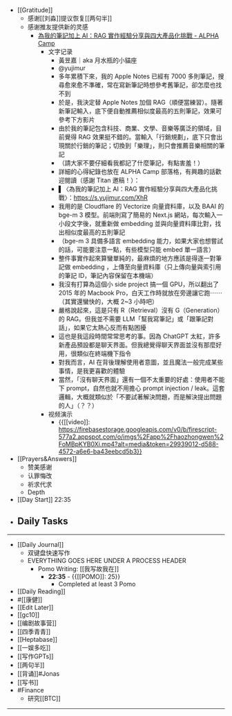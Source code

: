 - [[Gratitude]]
    -  感谢[[刘淼]]提议恢复[[两句半]]
    - 感谢推友提供新的灵感
        - [為我的筆記加上 AI：RAG 實作經驗分享與四大產品化挑戰 - ALPHA Camp](https://tw.alphacamp.co/blog/adding-ai-to-my-notes-rag-implementation-experience-sharing)
            - 文字记录
                - 黃昱嘉｜aka 月水瓶的小貓座
                - @yujimur
                - 多年累積下來，我的 Apple Notes 已經有 7000 多則筆記，搜尋愈來愈不準確，常在寫新筆記時想參考舊筆記，卻怎麼也找不到
                - 於是，我決定替 Apple Notes 加個 RAG（順便當練習）。隨著新筆記輸入，底下便自動推薦相似度最高的五則筆記，效果可參考下方影片
                - 由於我的筆記包含科技、商業、文學、音樂等廣泛的領域，目前覺得 RAG 效果挺不錯的。當輸入「行銷規劃」，底下只會出現關於行銷的筆記；切換到「樂理」，則只會推薦音樂相關的筆記
                - （請大家不要仔細看我都記了什麼筆記，有點害羞！）
                - 詳細的心得紀錄也放在 ALPHA Camp 部落格，有興趣的話歡迎閱讀（感謝 Titan 邀稿！）：
                - ▌〈為我的筆記加上 AI：RAG 實作經驗分享與四大產品化挑戰〉：https://s.yujimur.com/XhR
                - 我用的是 Cloudflare 的 Vectorize 向量資料庫，以及 BAAI 的 bge-m 3 模型。前端則寫了簡易的 Next.js 網站，每次輸入一小段文字後，就重新做 embedding 並與向量資料庫比對，找出相似度最高的五則筆記
                - （bge-m 3 具備多語言 embedding 能力，如果大家也想嘗試的話，可能要注意一點，有些模型只能 embed 單一語言）
                - 整件事實作起來算蠻單純的，最麻煩的地方應該是得逐一對筆記做 embedding ，上傳至向量資料庫（只上傳向量與索引用的筆記 ID，筆記內容保留在本機端）
                - 我沒有打算為這個小 side project 搞一個 GPU，所以翻出了 2015 年的 Macbook Pro，白天工作時就放在旁邊讓它跑⋯⋯（其實還蠻快的，大概 2~3 小時吧）
                - 嚴格說起來，這是只有 R（Retrieval）沒有 G（Generation）的 RAG。但我並不需要 LLM「幫我寫筆記」或「跟筆記對話」，如果它太熱心反而有點困擾
                - 這也是我這段時間常常思考的事。因為 ChatGPT 太紅，許多新產品預設都是聊天界面。但我總覺得聊天界面並沒有那麼好用，很類似在終端機下指令
                - 對我而言，AI 在背後理解使用者意圖，並且魔法一般完成某些事情，是我更喜歡的體驗
                - 當然，「沒有聊天界面」還有一個不太重要的好處：使用者不能下 prompt，自然也就不用擔心 prompt injection / leak。這套邏輯，大概就類似於「不要試著解決問題，而是解決提出問題的人」（？？）
            - 视频演示
                - {{[[video]]: https://firebasestorage.googleapis.com/v0/b/firescript-577a2.appspot.com/o/imgs%2Fapp%2Fhaozhongwen%2FoMBpKYB0Xi.mp4?alt=media&token=29939012-d588-4572-a6e6-ba43eebcd5b3}}
- [[Prayers&Answers]]
    - 赞美感谢
    - 认罪悔改
    - 祈求代求
    - Depth
- [[Day Start]] 22:35
- Daily Tasks
    - 
- ---
- [[Daily Journal]] 
    - 双键盘快速写作
    - EVERYTHING GOES HERE UNDER A PROCESS HEADER
        - Pomo Writing: [[我写故我在]]
            - **22:35** - {{[[POMO]]: 25}}
                -  Completed at least 3 Pomo
- [[Daily Reading]]
- #[[康健]]
- [[Edit Later]]
- [[gc10]]
- [[编剧故事营]]
- [[四季青青]]
- [[Heptabase]]
- [[一娱多吃]]
- [[写作GPTs]]
- [[两句半]]
- [[背诵]]#Jonas 
- [[写书]]
- #Finance
    - 研究[[BTC]]
- ---
